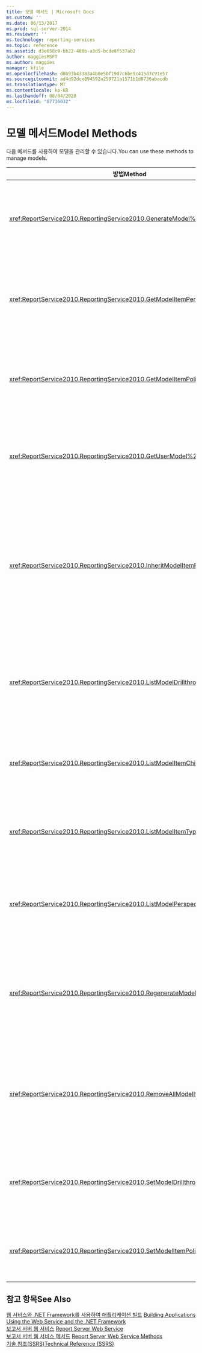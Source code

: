 ```yaml
---
title: 모델 메서드 | Microsoft Docs
ms.custom: ''
ms.date: 06/13/2017
ms.prod: sql-server-2014
ms.reviewer: ''
ms.technology: reporting-services
ms.topic: reference
ms.assetid: d3e658c9-bb22-480b-a3d5-bcde8f537ab2
author: maggiesMSFT
ms.author: maggies
manager: kfile
ms.openlocfilehash: d0b93b43383a4b0e5bf19d7c6be9c415d7c91e57
ms.sourcegitcommit: ad4d92dce894592a259721a1571b1d8736abacdb
ms.translationtype: MT
ms.contentlocale: ko-KR
ms.lasthandoff: 08/04/2020
ms.locfileid: "87736032"
---
```

# <a name="model-methods"></a><span data-ttu-id="c937a-102">모델 메서드</span><span class="sxs-lookup"><span data-stu-id="c937a-102">Model Methods</span></span>
  <span data-ttu-id="c937a-103">다음 메서드를 사용하여 모델을 관리할 수 있습니다.</span><span class="sxs-lookup"><span data-stu-id="c937a-103">You can use these methods to manage models.</span></span>  
  
|<span data-ttu-id="c937a-104">방법</span><span class="sxs-lookup"><span data-stu-id="c937a-104">Method</span></span>|<span data-ttu-id="c937a-105">작업</span><span class="sxs-lookup"><span data-stu-id="c937a-105">Action</span></span>|  
|------------|------------|  
|<xref:ReportService2010.ReportingService2010.GenerateModel%2A>|<span data-ttu-id="c937a-106">공유 데이터 원본을 기반으로 기본 모델을 생성합니다.</span><span class="sxs-lookup"><span data-stu-id="c937a-106">Generates a default model on top of a shared data source.</span></span>|  
|<xref:ReportService2010.ReportingService2010.GetModelItemPermissions%2A>|<span data-ttu-id="c937a-107">모델 항목과 연결된 사용자 권한을 검색합니다.</span><span class="sxs-lookup"><span data-stu-id="c937a-107">Retrieves the user permissions that are associated with the model item.</span></span>|  
|<xref:ReportService2010.ReportingService2010.GetModelItemPolicies%2A>|<span data-ttu-id="c937a-108">모델 항목과 연결된 정책을 검색합니다.</span><span class="sxs-lookup"><span data-stu-id="c937a-108">Retrieves the policies that are associated with a model item.</span></span>|  
|<xref:ReportService2010.ReportingService2010.GetUserModel%2A>|<span data-ttu-id="c937a-109">현재 사용자에 대한 모델의 의미 부분을 반환합니다.</span><span class="sxs-lookup"><span data-stu-id="c937a-109">Returns the semantic piece of a model for the current user.</span></span>|  
|<xref:ReportService2010.ReportingService2010.InheritModelItemParentSecurity%2A>|<span data-ttu-id="c937a-110">모델 항목과 연결된 정책을 삭제하고 모델 항목이 부모의 정책을 상속하도록 합니다.</span><span class="sxs-lookup"><span data-stu-id="c937a-110">Deletes the policies that are associated with a model item and causes the model item to inherit the policies from its parent.</span></span>|  
|<xref:ReportService2010.ReportingService2010.ListModelDrillthroughReports%2A>|<span data-ttu-id="c937a-111">모델의 엔터티와 연결된 드릴스루 보고서를 나열합니다.</span><span class="sxs-lookup"><span data-stu-id="c937a-111">Lists drillthrough reports that are associated with an entity in a model.</span></span>|  
|<xref:ReportService2010.ReportingService2010.ListModelItemChildren%2A>|<span data-ttu-id="c937a-112">모델 항목 자식 요소의 배열을 반환합니다.</span><span class="sxs-lookup"><span data-stu-id="c937a-112">Returns an array of model item child elements.</span></span>|  
|<xref:ReportService2010.ReportingService2010.ListModelItemTypes%2A>|<span data-ttu-id="c937a-113">지원되는 모델 항목 유형 목록을 반환합니다.</span><span class="sxs-lookup"><span data-stu-id="c937a-113">Returns a list of supported model item types.</span></span>|  
|<xref:ReportService2010.ReportingService2010.ListModelPerspectives%2A>|<span data-ttu-id="c937a-114">사용자가 사용 가능한 모델 및 큐브를 나열합니다.</span><span class="sxs-lookup"><span data-stu-id="c937a-114">Lists models and perspectives that are available to the user.</span></span>|  
|<xref:ReportService2010.ReportingService2010.RegenerateModel%2A>|<span data-ttu-id="c937a-115">데이터 원본 스키마의 변경 내용을 기반으로 기존 모델을 업데이트합니다.</span><span class="sxs-lookup"><span data-stu-id="c937a-115">Updates an existing model based on changes to the data source schema.</span></span>|  
|<xref:ReportService2010.ReportingService2010.RemoveAllModelItemPolicies%2A>|<span data-ttu-id="c937a-116">지정된 모델에서 모델 항목과 연결된 모든 정책을 삭제합니다.</span><span class="sxs-lookup"><span data-stu-id="c937a-116">Deletes all policies that are associated with model items in the specified model.</span></span>|  
|<xref:ReportService2010.ReportingService2010.SetModelDrillthroughReports%2A>|<span data-ttu-id="c937a-117">드릴스루 보고서 집합을 모델과 연결합니다.</span><span class="sxs-lookup"><span data-stu-id="c937a-117">Associates a set of drillthrough reports together with a model.</span></span>|  
|<xref:ReportService2010.ReportingService2010.SetModelItemPolicies%2A>|<span data-ttu-id="c937a-118">모델 항목에 대한 보안 정책을 설정합니다.</span><span class="sxs-lookup"><span data-stu-id="c937a-118">Sets security policies on a model item.</span></span>|  
  
## <a name="see-also"></a><span data-ttu-id="c937a-119">참고 항목</span><span class="sxs-lookup"><span data-stu-id="c937a-119">See Also</span></span>  
 <span data-ttu-id="c937a-120">[웹 서비스와 .NET Framework를 사용하여 애플리케이션 빌드](../net-framework/building-applications-using-the-web-service-and-the-net-framework.md) </span><span class="sxs-lookup"><span data-stu-id="c937a-120">[Building Applications Using the Web Service and the .NET Framework](../net-framework/building-applications-using-the-web-service-and-the-net-framework.md) </span></span>  
 <span data-ttu-id="c937a-121">[보고서 서버 웹 서비스](../report-server-web-service.md) </span><span class="sxs-lookup"><span data-stu-id="c937a-121">[Report Server Web Service](../report-server-web-service.md) </span></span>  
 <span data-ttu-id="c937a-122">[보고서 서버 웹 서비스 메서드](report-server-web-service-methods.md) </span><span class="sxs-lookup"><span data-stu-id="c937a-122">[Report Server Web Service Methods](report-server-web-service-methods.md) </span></span>  
 [<span data-ttu-id="c937a-123">기술 참조&#40;SSRS&#41;</span><span class="sxs-lookup"><span data-stu-id="c937a-123">Technical Reference &#40;SSRS&#41;</span></span>](../../technical-reference-ssrs.md)  
  
  
